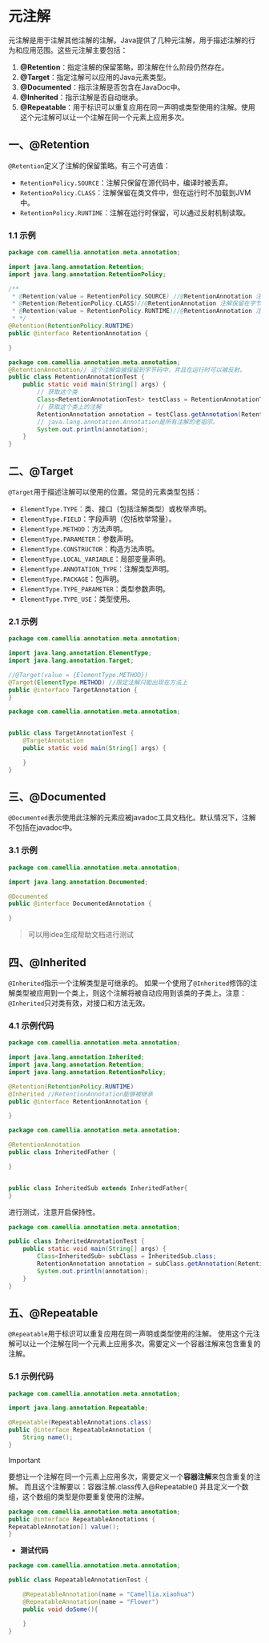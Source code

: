 # 元注解

元注解是用于注解其他注解的注解。Java提供了几种元注解，用于描述注解的行为和应用范围。这些元注解主要包括：

1. **@Retention**：指定注解的保留策略，即注解在什么阶段仍然存在。
2. **@Target**：指定注解可以应用的Java元素类型。
3. **@Documented**：指示注解是否包含在JavaDoc中。
4. **@Inherited**：指示注解是否自动继承。
5. **@Repeatable**：用于标识可以重复应用在同一声明或类型使用的注解。使用这个元注解可以让一个注解在同一个元素上应用多次。

## 一、@Retention

`@Retention`定义了注解的保留策略。有三个可选值：

- `RetentionPolicy.SOURCE`：注解只保留在源代码中，编译时被丢弃。
- `RetentionPolicy.CLASS`：注解保留在类文件中，但在运行时不加载到JVM中。
- `RetentionPolicy.RUNTIME`：注解在运行时保留，可以通过反射机制读取。

### 1.1 示例

```java
package com.camellia.annotation.meta.annotation;

import java.lang.annotation.Retention;
import java.lang.annotation.RetentionPolicy;

/**
 * @Retention(value = RetentionPolicy.SOURCE) //@RetentionAnnotation 注解保留在源码中。
 * @Retention(RetentionPolicy.CLASS)//@RetentionAnnotation 注解保留在字节码中，这是默认的行为，但不能被反射。
 * @Retention(value = RetentionPolicy.RUNTIME)//@RetentionAnnotation 注解保留在字节码中，并且在运行时可以被反射。
 * */
@Retention(RetentionPolicy.RUNTIME)
public @interface RetentionAnnotation {

}

```
```java
package com.camellia.annotation.meta.annotation;
@RetentionAnnotation// 这个注解会被保留到字节码中，并且在运行时可以被反射。
public class RetentionAnnotationTest {
    public static void main(String[] args) {
        // 获取这个类
        Class<RetentionAnnotationTest> testClass = RetentionAnnotationTest.class;
        // 获取这个类上的注解
        RetentionAnnotation annotation = testClass.getAnnotation(RetentionAnnotation.class);
        // java.lang.annotation.Annotation是所有注解的老祖宗。
        System.out.println(annotation);
    }
}
```

## 二、@Target

`@Target`用于描述注解可以使用的位置。常见的元素类型包括：

- `ElementType.TYPE`：类、接口（包括注解类型）或枚举声明。
- `ElementType.FIELD`：字段声明（包括枚举常量）。
- `ElementType.METHOD`：方法声明。
- `ElementType.PARAMETER`：参数声明。
- `ElementType.CONSTRUCTOR`：构造方法声明。
- `ElementType.LOCAL_VARIABLE`：局部变量声明。
- `ElementType.ANNOTATION_TYPE`：注解类型声明。
- `ElementType.PACKAGE`：包声明。
- `ElementType.TYPE_PARAMETER`：类型参数声明。
- `ElementType.TYPE_USE`：类型使用。

### 2.1 示例
```java
package com.camellia.annotation.meta.annotation;

import java.lang.annotation.ElementType;
import java.lang.annotation.Target;

//@Target(value = {ElementType.METHOD})
@Target(ElementType.METHOD) //限定注解只能出现在方法上
public @interface TargetAnnotation {
}
```

```java
package com.camellia.annotation.meta.annotation;


public class TargetAnnotationTest {
    @TargetAnnotation
    public static void main(String[] args) {

    }
}
```


## 三、@Documented

`@Documented`表示使用此注解的元素应被javadoc工具文档化。默认情况下，注解不包括在javadoc中。

### 3.1 示例

```java
package com.camellia.annotation.meta.annotation;

import java.lang.annotation.Documented;

@Documented
public @interface DocumentedAnnotation {

}

```
> 可以用idea生成帮助文档进行测试


## 四、@Inherited

`@Inherited`指示一个注解类型是可继承的。
如果一个使用了`@Inherited`修饰的注解类型被应用到一个类上，则这个注解将被自动应用到该类的子类上。注意：`@Inherited`只对类有效，对接口和方法无效。

### 4.1 示例代码

```java
package com.camellia.annotation.meta.annotation;

import java.lang.annotation.Inherited;
import java.lang.annotation.Retention;
import java.lang.annotation.RetentionPolicy;

@Retention(RetentionPolicy.RUNTIME)
@Inherited //RetentionAnnotation能够被继承
public @interface RetentionAnnotation {

}
```

```java
package com.camellia.annotation.meta.annotation;

@RetentionAnnotation
public class InheritedFather {

}


public class InheritedSub extends InheritedFather{
}

```

进行测试，注意开启保持性。
```java
package com.camellia.annotation.meta.annotation;

public class InheritedAnnotationTest {
    public static void main(String[] args) {
        Class<InheritedSub> subClass = InheritedSub.class;
        RetentionAnnotation annotation = subClass.getAnnotation(RetentionAnnotation.class);
        System.out.println(annotation);
    }
}
```

## 五、@Repeatable

`@Repeatable`用于标识可以重复应用在同一声明或类型使用的注解。
使用这个元注解可以让一个注解在同一个元素上应用多次。需要定义一个容器注解来包含重复的注解。

### 5.1 示例代码

```java
package com.camellia.annotation.meta.annotation;

import java.lang.annotation.Repeatable;

@Repeatable(RepeatableAnnotations.class)
public @interface RepeatableAnnotation {
    String name();
}

```

> [!IMPORTANT]
> 要想让一个注解在同一个元素上应用多次，需要定义一个**容器注解**来包含重复的注解。
> 而且这个注解要以：容器注解.class传入@Repeatable()
> 并且定义一个数组，这个数组的类型是你要重复使用的注解。
>```java
>package com.camellia.annotation.meta.annotation;
>public @interface RepeatableAnnotations {
>RepeatableAnnotation[] value();
>}
> ```

- **测试代码**
```java
package com.camellia.annotation.meta.annotation;

public class RepeatableAnnotationTest {

    @RepeatableAnnotation(name = "Camellia.xiaohua")
    @RepeatableAnnotation(name = "Flower")
    public void doSome(){

    }
}
```